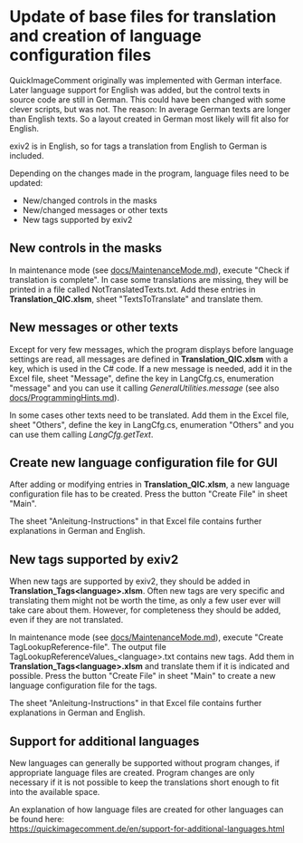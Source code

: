 Update of base files for translation and creation of language configuration files
==================

QuickImageComment originally was implemented with German interface. Later language support for English was added, but the control texts in source code are still in German. This could have been changed with some clever scripts, but was not. The reason: In average German texts are longer than English texts. So a layout created in German most likely will fit also for English.

exiv2 is in English, so for tags a translation from English to German is included.

Depending on the changes made in the program, language files need to be updated:

* New/changed controls in the masks
* New/changed messages or other texts
* New tags supported by exiv2

## New controls in the masks

In maintenance mode (see [docs/MaintenanceMode.md](../docs/MaintenanceMode.md)), execute "Check if translation is complete". In case some translations are missing, they will be printed in a file called NotTranslatedTexts.txt. Add these entries in __Translation_QIC.xlsm__, sheet "TextsToTranslate" and translate them.

## New messages or other texts

Except for very few messages, which the program displays before language settings are read, all messages are defined in __Translation_QIC.xlsm__ with a key, which is used in the C# code. If a new message is needed, add it in the Excel file, sheet "Message", define the key in LangCfg.cs, enumeration "message" and you can use it calling _GeneralUtilities.message_ (see also [docs/ProgrammingHints.md](../docs/ProgrammingHints.md)).  

In some cases other texts need to be translated. Add them in the Excel file, sheet "Others", define the key in LangCfg.cs, enumeration "Others" and you can use them calling _LangCfg.getText_.

## Create new language configuration file for GUI

After adding or modifying entries in __Translation_QIC.xlsm__, a new language configuration file has to be created. Press the button "Create File" in sheet "Main".   

The sheet "Anleitung-Instructions" in that Excel file contains further explanations in German and English.


## New tags supported by exiv2

When new tags are supported by exiv2, they should be added in __Translation_Tags\<language\>.xlsm__. Often new tags are very specific and translating them might not be worth the time, as only a few user ever will take care about them. However, for completeness they should be added, even if they are not translated.  

In maintenance mode (see [docs/MaintenanceMode.md](../docs/MaintenanceMode.md)), execute "Create TagLookupReference-file". The output file TagLookupReferenceValues_\<language\>.txt contains new tags. Add them in __Translation_Tags\<language\>.xlsm__ and translate them if it is indicated and possible.  Press the button "Create File" in sheet "Main" to create a new language configuration file for the tags.   

The sheet "Anleitung-Instructions" in that Excel file contains further explanations in German and English.

## Support for additional languages

New languages can generally be supported without program changes, if appropriate language files are created. Program changes are only necessary if it is not possible to keep the translations short enough to fit into the available space.

An explanation of how language files are created for other languages can be found here:  
https://quickimagecomment.de/en/support-for-additional-languages.html
